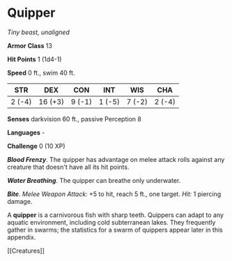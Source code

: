 # Quipper

*Tiny beast, unaligned*

**Armor Class** 13

**Hit Points** 1 (1d4-1)

**Speed** 0 ft., swim 40 ft.

| STR    | DEX     | CON    | INT    | WIS    | CHA    |
|--------|---------|--------|--------|--------|--------|
| 2 (-4) | 16 (+3) | 9 (-1) | 1 (-5) | 7 (-2) | 2 (-4) |

**Senses** darkvision 60 ft., passive Perception 8

**Languages** -

**Challenge** 0 (10 XP)

***Blood Frenzy***. The quipper has advantage on melee attack rolls against any creature that doesn't have all its hit points.

***Water Breathing***. The quipper can breathe only underwater.


***Bite***. *Melee Weapon Attack:* +5 to hit, reach 5 ft., one target. *Hit:* 1 piercing damage.

A **quipper** is a carnivorous fish with sharp teeth. Quippers can adapt to any aquatic environment, including cold subterranean lakes. They frequently gather in swarms; the statistics for a swarm of quippers appear later in this appendix.


[[Creatures]]